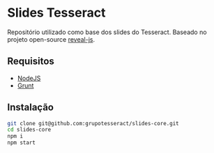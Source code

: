 # Slides Tesseract

Repositório utilizado como base dos slides do Tesseract. Baseado no projeto open-source [reveal-js](http://lab.hakim.se/reveal-js/#/).

## Requisitos

- [NodeJS](https://nodejs.org/en/download)
- [Grunt](https://gruntjs.com)

## Instalação

``` sh
git clone git@github.com:grupotesseract/slides-core.git
cd slides-core
npm i
npm start
```
